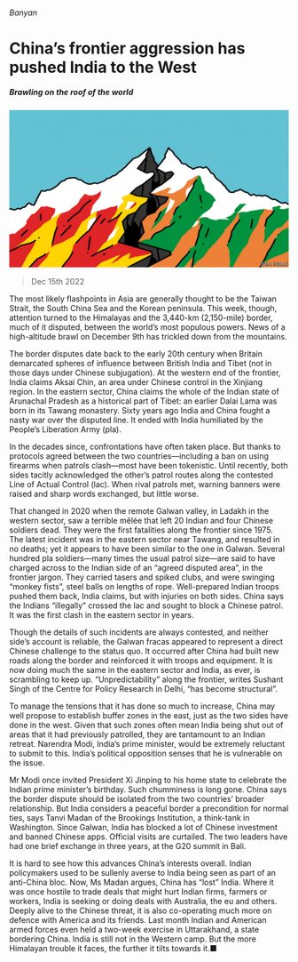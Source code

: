 ###### Banyan

# China’s frontier aggression has pushed India to the West 

##### Brawling on the roof of the world 

![image](images/20221217_ASD002.jpg) 

> Dec 15th 2022 

The most likely flashpoints in Asia are generally thought to be the Taiwan Strait, the South China Sea and the Korean peninsula. This week, though, attention turned to the Himalayas and the 3,440-km (2,150-mile) border, much of it disputed, between the world’s most populous powers. News of a high-altitude brawl on December 9th has trickled down from the mountains.

The border disputes date back to the early 20th century when Britain demarcated spheres of influence between British India and Tibet (not in those days under Chinese subjugation). At the western end of the frontier, India claims Aksai Chin, an area under Chinese control in the Xinjiang region. In the eastern sector, China claims the whole of the Indian state of Arunachal Pradesh as a historical part of Tibet: an earlier Dalai Lama was born in its Tawang monastery. Sixty years ago India and China fought a nasty war over the disputed line. It ended with India humiliated by the People’s Liberation Army (pla).

In the decades since, confrontations have often taken place. But thanks to protocols agreed between the two countries—including a ban on using firearms when patrols clash—most have been tokenistic. Until recently, both sides tacitly acknowledged the other’s patrol routes along the contested Line of Actual Control (lac). When rival patrols met, warning banners were raised and sharp words exchanged, but little worse.

That changed in 2020 when the remote Galwan valley, in Ladakh in the western sector, saw a terrible mêlée that left 20 Indian and four Chinese soldiers dead. They were the first fatalities along the frontier since 1975. The latest incident was in the eastern sector near Tawang, and resulted in no deaths; yet it appears to have been similar to the one in Galwan. Several hundred pla soldiers—many times the usual patrol size—are said to have charged across to the Indian side of an “agreed disputed area”, in the frontier jargon. They carried tasers and spiked clubs, and were swinging “monkey fists”, steel balls on lengths of rope. Well-prepared Indian troops pushed them back, India claims, but with injuries on both sides. China says the Indians “illegally” crossed the lac and sought to block a Chinese patrol. It was the first clash in the eastern sector in years.

Though the details of such incidents are always contested, and neither side’s account is reliable, the Galwan fracas appeared to represent a direct Chinese challenge to the status quo. It occurred after China had built new roads along the border and reinforced it with troops and equipment. It is now doing much the same in the eastern sector and India, as ever, is scrambling to keep up. “Unpredictability” along the frontier, writes Sushant Singh of the Centre for Policy Research in Delhi, “has become structural”.

To manage the tensions that it has done so much to increase, China may well propose to establish buffer zones in the east, just as the two sides have done in the west. Given that such zones often mean India being shut out of areas that it had previously patrolled, they are tantamount to an Indian retreat. Narendra Modi, India’s prime minister, would be extremely reluctant to submit to this. India’s political opposition senses that he is vulnerable on the issue.

Mr Modi once invited President Xi Jinping to his home state to celebrate the Indian prime minister’s birthday. Such chumminess is long gone. China says the border dispute should be isolated from the two countries’ broader relationship. But India considers a peaceful border a precondition for normal ties, says Tanvi Madan of the Brookings Institution, a think-tank in Washington. Since Galwan, India has blocked a lot of Chinese investment and banned Chinese apps. Official visits are curtailed. The two leaders have had one brief exchange in three years, at the G20 summit in Bali.

It is hard to see how this advances China’s interests overall. Indian policymakers used to be sullenly averse to India being seen as part of an anti-China bloc. Now, Ms Madan argues, China has “lost” India. Where it was once hostile to trade deals that might hurt Indian firms, farmers or workers, India is seeking or doing deals with Australia, the eu and others. Deeply alive to the Chinese threat, it is also co-operating much more on defence with America and its friends. Last month Indian and American armed forces even held a two-week exercise in Uttarakhand, a state bordering China. India is still not in the Western camp. But the more Himalayan trouble it faces, the further it tilts towards it.■





